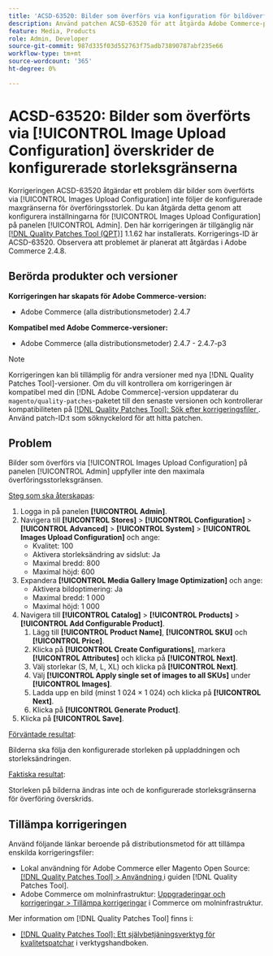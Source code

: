 ```yaml
---
title: 'ACSD-63520: Bilder som överförs via konfiguration för bildöverföring överskrider de konfigurerade storleksgränserna'
description: Använd patchen ACSD-63520 för att åtgärda Adobe Commerce-problemet där bilder som överförts via konfigurationen för bildöverföring på Admin-panelen inte följer de konfigurerade maxgränserna för överföringsstorlek.
feature: Media, Products
role: Admin, Developer
source-git-commit: 987d335f03d552763f75adb73890787abf235e66
workflow-type: tm+mt
source-wordcount: '365'
ht-degree: 0%

---
```



# ACSD-63520: Bilder som överförts via [!UICONTROL Image Upload Configuration] överskrider de konfigurerade storleksgränserna

Korrigeringen ACSD-63520 åtgärdar ett problem där bilder som överförts via [!UICONTROL Images Upload Configuration] inte följer de konfigurerade maxgränserna för överföringsstorlek. Du kan åtgärda detta genom att konfigurera inställningarna för [!UICONTROL Images Upload Configuration] på panelen [!UICONTROL Admin]. Den här korrigeringen är tillgänglig när [[!DNL Quality Patches Tool (QPT)]](/help/tools/quality-patches-tool/quality-patches-tool-to-self-serve-quality-patches.md) 1.1.62 har installerats. Korrigerings-ID är ACSD-63520. Observera att problemet är planerat att åtgärdas i Adobe Commerce 2.4.8.

## Berörda produkter och versioner

**Korrigeringen har skapats för Adobe Commerce-version:**
* Adobe Commerce (alla distributionsmetoder) 2.4.7

**Kompatibel med Adobe Commerce-versioner:**
* Adobe Commerce (alla distributionsmetoder) 2.4.7 - 2.4.7-p3

>[!NOTE]
>
>Korrigeringen kan bli tillämplig för andra versioner med nya [!DNL Quality Patches Tool]-versioner. Om du vill kontrollera om korrigeringen är kompatibel med din [!DNL Adobe Commerce]-version uppdaterar du `magento/quality-patches`-paketet till den senaste versionen och kontrollerar kompatibiliteten på [[!DNL Quality Patches Tool]: Sök efter korrigeringsfiler ](https://experienceleague.adobe.com/tools/commerce-quality-patches/index.html?lang=sv-SE). Använd patch-ID:t som söknyckelord för att hitta patchen.

## Problem

Bilder som överförs via [!UICONTROL Images Upload Configuration] på panelen [!UICONTROL Admin] uppfyller inte den maximala överföringsstorleksgränsen.

<u>Steg som ska återskapas</u>:

1. Logga in på panelen **[!UICONTROL Admin]**.
1. Navigera till **[!UICONTROL Stores]** > **[!UICONTROL Configuration]** > **[!UICONTROL Advanced]** > **[!UICONTROL System]** > **[!UICONTROL Images Upload Configuration]** och ange:
   * Kvalitet: 100
   * Aktivera storleksändring av sidslut: Ja
   * Maximal bredd: 800
   * Maximal höjd: 600
1. Expandera **[!UICONTROL Media Gallery Image Optimization]** och ange:
   * Aktivera bildoptimering: Ja
   * Maximal bredd: 1 000
   * Maximal höjd: 1 000
1. Navigera till **[!UICONTROL Catalog]** > **[!UICONTROL Products]** > **[!UICONTROL Add Configurable Product]**.
   1. Lägg till **[!UICONTROL Product Name]**, **[!UICONTROL SKU]** och **[!UICONTROL Price]**.
   1. Klicka på **[!UICONTROL Create Configurations]**, markera **[!UICONTROL Attributes]** och klicka på **[!UICONTROL Next]**.
   1. Välj storlekar (S, M, L, XL) och klicka på **[!UICONTROL Next]**.
   1. Välj **[!UICONTROL Apply single set of images to all SKUs]** under **[!UICONTROL Images]**.
   1. Ladda upp en bild (minst 1 024 × 1 024) och klicka på **[!UICONTROL Next]**.
   1. Klicka på **[!UICONTROL Generate Product]**.
1. Klicka på **[!UICONTROL Save]**.

<u>Förväntade resultat</u>:

Bilderna ska följa den konfigurerade storleken på uppladdningen och storleksändringen.

<u>Faktiska resultat</u>:

Storleken på bilderna ändras inte och de konfigurerade storleksgränserna för överföring överskrids.

## Tillämpa korrigeringen

Använd följande länkar beroende på distributionsmetod för att tillämpa enskilda korrigeringsfiler:

* Lokal användning för Adobe Commerce eller Magento Open Source: [[!DNL Quality Patches Tool] > Användning ](/help/tools/quality-patches-tool/usage.md) i guiden [!DNL Quality Patches Tool].
* Adobe Commerce om molninfrastruktur: [Uppgraderingar och korrigeringar > Tillämpa korrigeringar](https://experienceleague.adobe.com/docs/commerce-cloud-service/user-guide/develop/upgrade/apply-patches.html?lang=sv-SE) i Commerce om molninfrastruktur.

Mer information om [!DNL Quality Patches Tool] finns i:

* [[!DNL Quality Patches Tool]: Ett självbetjäningsverktyg för kvalitetspatchar](/help/tools/quality-patches-tool/quality-patches-tool-to-self-serve-quality-patches.md) i verktygshandboken.
